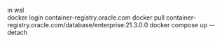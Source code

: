 in wsl<br>
docker login container-registry.oracle.com
docker pull container-registry.oracle.com/database/enterprise:21.3.0.0
docker compose up --detach
